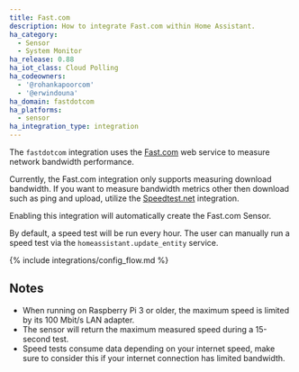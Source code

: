 ```yaml
---
title: Fast.com
description: How to integrate Fast.com within Home Assistant.
ha_category:
  - Sensor
  - System Monitor
ha_release: 0.88
ha_iot_class: Cloud Polling
ha_codeowners:
  - '@rohankapoorcom'
  - '@erwindouna'
ha_domain: fastdotcom
ha_platforms:
  - sensor
ha_integration_type: integration
---
```


The `fastdotcom` integration uses the [Fast.com](https://fast.com/) web service to measure network bandwidth performance.

<div class='note'>

Currently, the Fast.com integration only supports measuring download bandwidth.
If you want to measure bandwidth metrics other then download such as ping and upload, utilize the [Speedtest.net](/integrations/speedtestdotnet) integration.

</div>

Enabling this integration will automatically create the Fast.com Sensor.

By default, a speed test will be run every hour. The user can manually run a speed test via the `homeassistant.update_entity` service.

{% include integrations/config_flow.md %}

## Notes

- When running on Raspberry Pi 3 or older, the maximum speed is limited by its 100 Mbit/s LAN adapter.
- The sensor will return the maximum measured speed during a 15-second test.
- Speed tests consume data depending on your internet speed, make sure to consider this if your internet connection has limited bandwidth.

